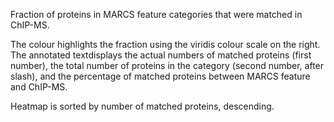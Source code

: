 
Fraction of proteins in MARCS feature categories that were matched in ChIP-MS.

The colour highlights the fraction using the viridis colour scale on the right.
The annotated textdisplays the actual numbers of matched proteins (first number),
the total number of proteins in the category (second number, after slash), 
and the percentage of matched proteins between MARCS feature and ChIP-MS.

Heatmap is sorted by number of matched proteins, descending.
